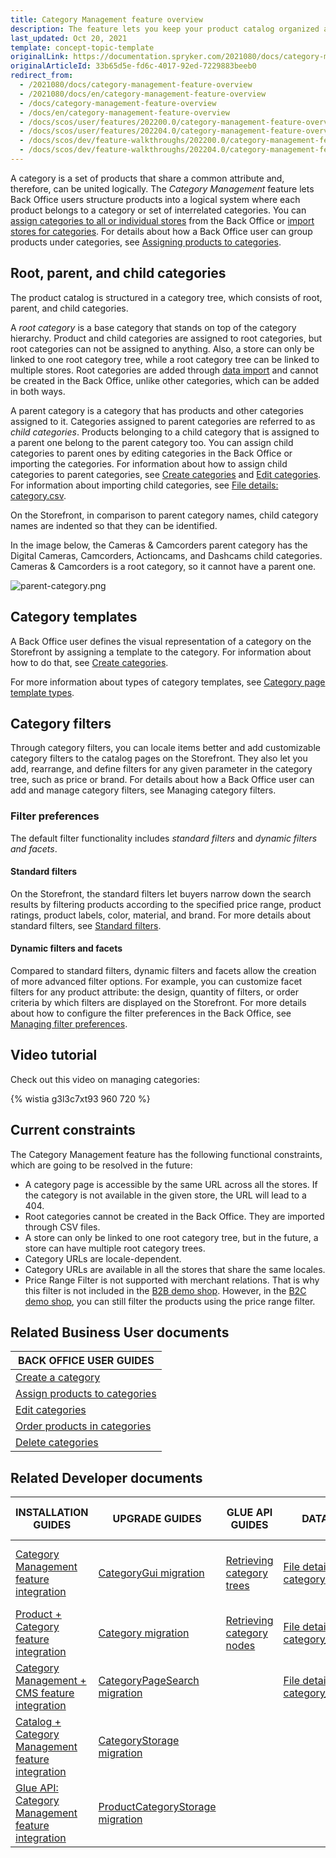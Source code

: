 ```yaml
---
title: Category Management feature overview
description: The feature lets you keep your product catalog organized and comprehensible for the customers who can easily navigate the storefront and search products quicker
last_updated: Oct 20, 2021
template: concept-topic-template
originalLink: https://documentation.spryker.com/2021080/docs/category-management-feature-overview
originalArticleId: 33b65d5e-fd6c-4017-92ed-7229883beeb0
redirect_from:
  - /2021080/docs/category-management-feature-overview
  - /2021080/docs/en/category-management-feature-overview
  - /docs/category-management-feature-overview
  - /docs/en/category-management-feature-overview
  - /docs/scos/user/features/202200.0/category-management-feature-overview.html
  - /docs/scos/user/features/202204.0/category-management-feature-overview.html
  - /docs/scos/dev/feature-walkthroughs/202200.0/category-management-feature-walkthrough.html
  - /docs/scos/dev/feature-walkthroughs/202204.0/category-management-feature-walkthrough.html
---
```


A category is a set of products that share a common attribute and, therefore, can be united logically. The *Category Management* feature lets Back Office users structure products into a logical system where each product belongs to a category or set of interrelated categories. You can [assign categories to all or individual stores](/docs/pbc/all/product-information-management/{{page.version}}/base-shop/manage-in-the-back-office/category/assign-products-to-categories.html) from the Back Office or [import stores for categories](/docs/pbc/all/product-information-management/{{page.version}}/base-shop/import-and-export-data/categories-data-import/file-details-category-store.csv.html). For details about how a Back Office user can group products under categories, see [Assigning products to categories](/docs/pbc/all/product-information-management/{{page.version}}/base-shop/manage-in-the-back-office/category/assign-products-to-categories.html).

## Root, parent, and child categories

The product catalog is structured in a category tree, which consists of root, parent, and child categories.

A *root category* is a base category that stands on top of the category hierarchy. Product and child categories are assigned to root categories, but root categories can not be assigned to anything. Also, a store can only be linked to one root category tree, while a root category tree can be linked to multiple stores. Root categories are added through [data import](/docs/pbc/all/product-information-management/{{page.version}}/base-shop/import-and-export-data/categories-data-import/file-details-category.csv.html) and cannot be created in the Back Office, unlike other categories, which can be added in both ways.

A parent category is a category that has products and other categories assigned to it. Categories assigned to parent categories are referred to as *child categories*. Products belonging to a child category that is assigned to a parent one belong to the parent category too. You can assign child categories to parent ones by editing categories in the Back Office or importing the categories. For information about how to assign child categories to parent categories, see [Create categories](/docs/pbc/all/product-information-management/{{page.version}}/base-shop/manage-in-the-back-office/category/create-categories.html) and [Edit categories](/docs/pbc/all/product-information-management/{{page.version}}/base-shop/manage-in-the-back-office/category/edit-categories.html). For information about importing child categories, see [File details: category.csv](/docs/pbc/all/product-information-management/{{page.version}}/base-shop/import-and-export-data/categories-data-import/file-details-category.csv.html).

On the Storefront, in comparison to parent category names, child category names are indented so that they can be identified.

In the image below, the Cameras & Camcorders parent category has the Digital Cameras, Camcorders, Actioncams, and Dashcams child categories. Cameras & Camcorders is a root category, so it cannot have a parent one.

![parent-category.png](https://spryker.s3.eu-central-1.amazonaws.com/docs/Features/Catalog+Management/Category+Management/Category+Management+Feature+Overview/parent-category.png)


## Category templates

A Back Office user defines the visual representation of a category on the Storefront by assigning a template to the category. For information about how to do that, see [Create categories](/docs/pbc/all/product-information-management/{{page.version}}/base-shop/manage-in-the-back-office/category/create-categories.html).

For more information about types of category templates, see [Category page template types](/docs/pbc/all/product-information-management/{{page.version}}/base-shop/manage-in-the-back-office/category/create-categories.html#reference-information-template).

## Category filters

Through category filters, you can locale items better and add customizable category filters to the catalog pages on the Storefront. They also let you add, rearrange, and define filters for any given parameter in the category tree, such as price or brand. For details about how a Back Office user can add and manage category filters, see Managing category filters.

### Filter preferences

The default filter functionality includes *standard filters* and *dynamic filters and facets*.

#### Standard filters

On the Storefront, the standard filters let buyers narrow down the search results by filtering products according to the specified price range, product ratings, product labels, color, material, and brand. For more details about standard filters, see [Standard filters](/docs/scos/user/features/{{page.version}}/search-feature-overview/standard-filters-overview.html).

#### Dynamic filters and facets

Compared to standard filters, dynamic filters and facets allow the creation of more advanced filter options. For example, you can customize facet filters for any product attribute: the design, quantity of filters, or order criteria by which filters are displayed on the Storefront. For more details about how to configure the filter preferences in the Back Office, see [Managing filter preferences](/docs/scos/user/back-office-user-guides/{{page.version}}/merchandising/search-and-filters/managing-filter-preferences.html).

## Video tutorial
Check out this video on managing categories:

{% wistia g3l3c7xt93 960 720 %}

## Current constraints

The Category Management feature has the following functional constraints, which are going to be resolved in the future:

* A category page is accessible by the same URL across all the stores. If the category is not available in the given store, the URL will lead to a 404.
* Root categories cannot be created in the Back Office. They are imported through CSV files.
* A store can only be linked to one root category tree, but in the future, a store can have multiple root category trees.
* Category URLs are locale-dependent.
* Category URLs are available in all the stores that share the same locales.
* Price Range Filter is not supported with merchant relations. That is why this filter is not included in the [B2B demo shop](/docs/scos/user/intro-to-spryker/b2b-suite.html). However, in the [B2C demo shop](/docs/scos/user/intro-to-spryker/b2c-suite.html), you can still filter the products using the price range filter.

## Related Business User documents

|BACK OFFICE USER GUIDES|
|---|
| [Create a category](/docs/pbc/all/product-information-management/{{page.version}}/base-shop/manage-in-the-back-office/category/create-categories.html) |
| [Assign products to categories](/docs/pbc/all/product-information-management/{{page.version}}/base-shop/manage-in-the-back-office/category/assign-products-to-categories.html) |
| [Edit categories](/docs/pbc/all/product-information-management/{{page.version}}/base-shop/manage-in-the-back-office/category/edit-categories.html) |
| [Order products in categories](/docs/pbc/all/product-information-management/{{page.version}}/base-shop/manage-in-the-back-office/category/order-products-in-categories.html) |
| [Delete categories](/docs/pbc/all/product-information-management/{{page.version}}/base-shop/manage-in-the-back-office/category/delete-categories.html) |


## Related Developer documents

| INSTALLATION GUIDES | UPGRADE GUIDES| GLUE API GUIDES  | DATA IMPORT | TUTORIALS AND HOWTOS |
|---------|---------|---------|---------|---------|
| [Category Management feature integration](/docs/pbc/all/product-information-management/{{page.version}}/base-shop/install-and-upgrade/install-features/install-the-category-management-feature.html) | [CategoryGui migration](/docs/pbc/all/product-information-management/{{page.version}}/base-shop/install-and-upgrade/upgrade-modules/upgrade-the-categorygui-module.html)| [Retrieving category trees](/docs/pbc/all/product-information-management/{{page.version}}/base-shop/manage-using-glue-api/categories/glue-api-retrieve-category-trees.html)  | [File details: category.csv](/docs/pbc/all/product-information-management/{{page.version}}/base-shop/import-and-export-data/categories-data-import/file-details-category.csv.html)  | [HowTo: Manage a big number of categories](/docs/pbc/all/product-information-management/{{page.version}}/base-shop/tutorials-and-howtos/howto-manage-a-big-number-of-categories.html)  |
| [Product + Category feature integration](/docs/pbc/all/product-information-management/{{page.version}}/base-shop/install-and-upgrade/install-features/install-the-product-category-feature.html)  | [Category migration](/docs/pbc/all/product-information-management/{{page.version}}/base-shop/install-and-upgrade/upgrade-modules/upgrade-the-category-module.html) | [Retrieving category nodes](/docs/pbc/all/product-information-management/{{page.version}}/base-shop/manage-using-glue-api/categories/glue-api-retrieve-category-nodes.html) | [File details: category_template.csv](/docs/pbc/all/product-information-management/{{page.version}}/base-shop/import-and-export-data/categories-data-import/file-details-category-template.csv.html)  |   |
| [Category Management + CMS feature integration](/docs/pbc/all/product-information-management/{{page.version}}/base-shop/install-and-upgrade/install-features/install-the-category-management-cms-feature.html)  | [CategoryPageSearch migration](/docs/pbc/all/product-information-management/{{page.version}}/base-shop/install-and-upgrade/upgrade-modules/upgrade-the-categorypagesearch-module.html) |  | [File details: category_store.csv](/docs/pbc/all/product-information-management/{{page.version}}/base-shop/import-and-export-data/categories-data-import/file-details-category-store.csv.html) |   |
| [Catalog + Category Management feature integration](/docs/pbc/all/product-information-management/{{page.version}}/base-shop/install-and-upgrade/install-features/install-the-catalog-category-management-feature.html) | [CategoryStorage migration](/docs/pbc/all/product-information-management/{{page.version}}/base-shop/install-and-upgrade/upgrade-modules/upgrade-the-categorystorage-module.html) |   |   |   |
| [Glue API: Category Management feature integration](/docs/pbc/all/product-information-management/{{page.version}}/base-shop/install-and-upgrade/install-glue-api/install-the-category-management-glue-api.html) | [ProductCategoryStorage migration](/docs/pbc/all/product-information-management/{{page.version}}/base-shop/install-and-upgrade/upgrade-modules/upgrade-the-productcategorystorage-module.html) |   |   |   |

